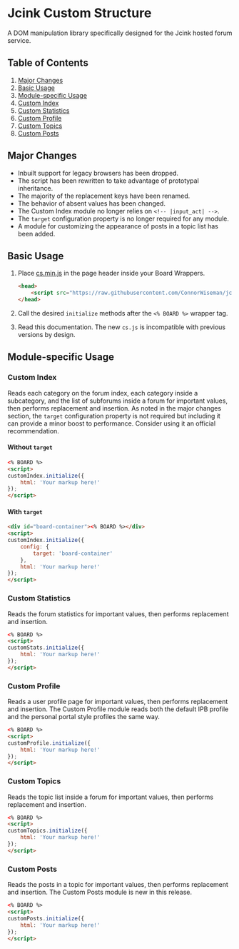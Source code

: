 # Jcink Custom Structure
A DOM manipulation library specifically designed for the Jcink hosted forum service.

## Table of Contents
1. [Major Changes](#major-changes)
2. [Basic Usage](#basic-usage)
3. [Module-specific Usage](#module-specific-usage)
  1. [Custom Index](#custom-index)
  2. [Custom Statistics](#custom-statistics)
  3. [Custom Profile](#custom-profile)
  4. [Custom Topics](#custom-topics)
  5. [Custom Posts](#custom-posts)

## Major Changes
* Inbuilt support for legacy browsers has been dropped.
* The script has been rewritten to take advantage of prototypal inheritance.
* The majority of the replacement keys have been renamed.
* The behavior of absent values has been changed.
* The Custom Index module no longer relies on `<!-- |input_act| -->`.
* The `target` configuration property is no longer required for any module.
* A module for customizing the appearance of posts in a topic list has been added.

## Basic Usage
1. Place [cs.min.js](https://github.com/ConnorWiseman/jcink-custom-structure/blob/master/src/cs.min.js) in the page header inside your Board Wrappers.

   ```html
   <head>
       <script src="https://raw.githubusercontent.com/ConnorWiseman/jcink-custom-structure/master/src/cs.min.js"></script>
   </head>
   ```

2. Call the desired `initialize` methods after the `<% BOARD %>` wrapper tag.
3. Read this documentation. The new `cs.js` is incompatible with previous versions by design.

## Module-specific Usage
### Custom Index
Reads each category on the forum index, each category inside a subcategory, and the list of subforums inside a forum for important values, then performs replacement and insertion.  As noted in the major changes section, the `target` configuration property is not required but including it can provide a minor boost to performance. Consider using it an official recommendation.
#### Without `target`
```html
<% BOARD %>
<script>
customIndex.initialize({
    html: 'Your markup here!'
});
</script>
```
#### With `target`
```html
<div id="board-container"><% BOARD %></div>
<script>
customIndex.initialize({
    config: {
        target: 'board-container'
    },
    html: 'Your markup here!'
});
</script>
```
### Custom Statistics
Reads the forum statistics for important values, then performs replacement and insertion.
```html
<% BOARD %>
<script>
customStats.initialize({
    html: 'Your markup here!'
});
</script>
```
### Custom Profile
Reads a user profile page for important values, then performs replacement and insertion. The Custom Profile module reads both the default IPB profile and the personal portal style profiles the same way.
```html
<% BOARD %>
<script>
customProfile.initialize({
    html: 'Your markup here!'
});
</script>
```
### Custom Topics
Reads the topic list inside a forum for important values, then performs replacement and insertion.
```html
<% BOARD %>
<script>
customTopics.initialize({
    html: 'Your markup here!'
});
</script>
```
### Custom Posts
Reads the posts in a topic for important values, then performs replacement and insertion. The Custom Posts module is new in this release.
```html
<% BOARD %>
<script>
customPosts.initialize({
    html: 'Your markup here!'
});
</script>
```